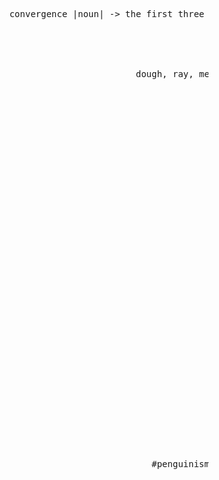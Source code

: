 <pre>










                      convergence |noun| -> the first three notes just happen to be...





                                              dough, ray, meme






































                                                 #penguinism


                                                                                                             .
</pre>